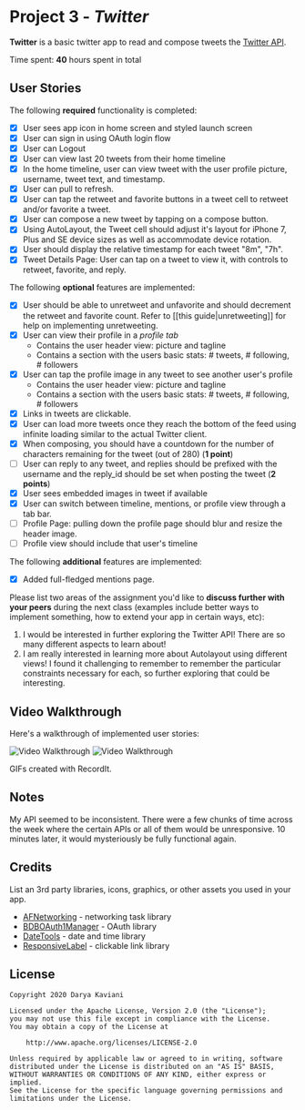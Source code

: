 # Project 3 - *Twitter*

**Twitter** is a basic twitter app to read and compose tweets the [Twitter API](https://apps.twitter.com/).

Time spent: **40** hours spent in total

## User Stories

The following **required** functionality is completed:

- [x] User sees app icon in home screen and styled launch screen
- [x] User can sign in using OAuth login flow
- [x] User can Logout
- [x] User can view last 20 tweets from their home timeline
- [x] In the home timeline, user can view tweet with the user profile picture, username, tweet text, and timestamp.
- [x] User can pull to refresh.
- [x] User can tap the retweet and favorite buttons in a tweet cell to retweet and/or favorite a tweet.
- [x] User can compose a new tweet by tapping on a compose button.
- [x] Using AutoLayout, the Tweet cell should adjust it's layout for iPhone 7, Plus and SE device sizes as well as accommodate device rotation.
- [x] User should display the relative timestamp for each tweet "8m", "7h".
- [x] Tweet Details Page: User can tap on a tweet to view it, with controls to retweet, favorite, and reply.

The following **optional** features are implemented:

- [x] User should be able to unretweet and unfavorite and should decrement the retweet and favorite count. Refer to [[this guide|unretweeting]] for help on implementing unretweeting.
- [x] User can view their profile in a *profile tab*
  - Contains the user header view: picture and tagline
  - Contains a section with the users basic stats: # tweets, # following, # followers
- [x] User can tap the profile image in any tweet to see another user's profile
  - Contains the user header view: picture and tagline
  - Contains a section with the users basic stats: # tweets, # following, # followers
- [x] Links in tweets are clickable.
- [x] User can load more tweets once they reach the bottom of the feed using infinite loading similar to the actual Twitter client.
- [x] When composing, you should have a countdown for the number of characters remaining for the tweet (out of 280) (**1 point**)
- [ ] User can reply to any tweet, and replies should be prefixed with the username and the reply_id should be set when posting the tweet (**2 points**)
- [x] User sees embedded images in tweet if available
- [x] User can switch between timeline, mentions, or profile view through a tab bar.
- [ ] Profile Page: pulling down the profile page should blur and resize the header image.
- [ ] Profile view should include that user's timeline

The following **additional** features are implemented:

- [x] Added full-fledged mentions page.

Please list two areas of the assignment you'd like to **discuss further with your peers** during the next class (examples include better ways to implement something, how to extend your app in certain ways, etc):

1. I would be interested in further exploring the Twitter API! There are so many different aspects to learn about!
2. I am really interested in learning more about Autolayout using different views! I found it challenging to remember to remember the particular constraints necessary for each, so further exploring that could be interesting.

## Video Walkthrough

Here's a walkthrough of implemented user stories:

<img src='http://g.recordit.co/ciKsE1MVze.gif' title='Video Walkthrough' width='' alt='Video Walkthrough' />

<img src='http://g.recordit.co/GptIm89Nbl.gif' title='Video Walkthrough' width='' alt='Video Walkthrough' />

GIFs created with RecordIt.

## Notes

My API seemed to be inconsistent. There were a few chunks of time across the week where the certain APIs or all of them would be unresponsive. 10 minutes later, it would mysteriously be fully functional again.

## Credits

List an 3rd party libraries, icons, graphics, or other assets you used in your app.

- [AFNetworking](https://github.com/AFNetworking/AFNetworking) - networking task library
- [BDBOAuth1Manager](https://github.com/bdbergeron/BDBOAuth1Manager) - OAuth library
- [DateTools](https://github.com/MatthewYork/DateTools) - date and time library
- [ResponsiveLabel](https://github.com/hsusmita/ResponsiveLabel) - clickable link library

## License

    Copyright 2020 Darya Kaviani

    Licensed under the Apache License, Version 2.0 (the "License");
    you may not use this file except in compliance with the License.
    You may obtain a copy of the License at

        http://www.apache.org/licenses/LICENSE-2.0

    Unless required by applicable law or agreed to in writing, software
    distributed under the License is distributed on an "AS IS" BASIS,
    WITHOUT WARRANTIES OR CONDITIONS OF ANY KIND, either express or implied.
    See the License for the specific language governing permissions and
    limitations under the License.
